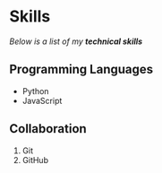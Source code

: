 # Skills
_Below is a list of my **technical skills**_

## Programming Languages
- Python
- JavaScript

## Collaboration
1. Git
2. GitHub
